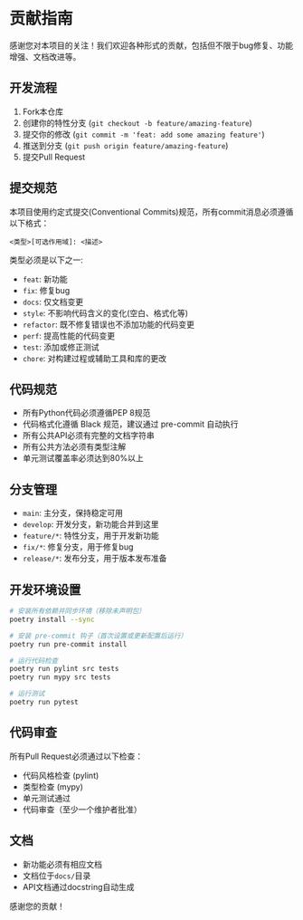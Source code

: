 # 贡献指南

感谢您对本项目的关注！我们欢迎各种形式的贡献，包括但不限于bug修复、功能增强、文档改进等。

## 开发流程

1. Fork本仓库
2. 创建你的特性分支 (`git checkout -b feature/amazing-feature`)
3. 提交你的修改 (`git commit -m 'feat: add some amazing feature'`)
4. 推送到分支 (`git push origin feature/amazing-feature`)
5. 提交Pull Request

## 提交规范

本项目使用约定式提交(Conventional Commits)规范，所有commit消息必须遵循以下格式：

```
<类型>[可选作用域]: <描述>
```

类型必须是以下之一:
- `feat`: 新功能
- `fix`: 修复bug
- `docs`: 仅文档变更
- `style`: 不影响代码含义的变化(空白、格式化等)
- `refactor`: 既不修复错误也不添加功能的代码变更
- `perf`: 提高性能的代码变更
- `test`: 添加或修正测试
- `chore`: 对构建过程或辅助工具和库的更改

## 代码规范

- 所有Python代码必须遵循PEP 8规范
- 代码格式化遵循 Black 规范，建议通过 pre-commit 自动执行
- 所有公共API必须有完整的文档字符串
- 所有公共方法必须有类型注解
- 单元测试覆盖率必须达到80%以上

## 分支管理

- `main`: 主分支，保持稳定可用
- `develop`: 开发分支，新功能合并到这里
- `feature/*`: 特性分支，用于开发新功能
- `fix/*`: 修复分支，用于修复bug
- `release/*`: 发布分支，用于版本发布准备

## 开发环境设置

```bash
# 安装所有依赖并同步环境（移除未声明包）
poetry install --sync

# 安装 pre-commit 钩子（首次设置或更新配置后运行）
poetry run pre-commit install

# 运行代码检查
poetry run pylint src tests
poetry run mypy src tests

# 运行测试
poetry run pytest
```

## 代码审查

所有Pull Request必须通过以下检查：
- 代码风格检查 (pylint)
- 类型检查 (mypy)
- 单元测试通过
- 代码审查（至少一个维护者批准）

## 文档

- 新功能必须有相应文档
- 文档位于`docs/`目录
- API文档通过docstring自动生成

感谢您的贡献！ 